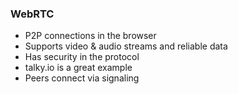 ###  WebRTC

- P2P connections in the browser
- Supports video & audio streams and reliable data
- Has security in the protocol
- talky.io is a great example
- Peers connect via signaling